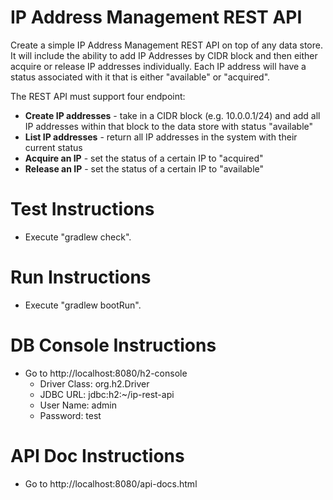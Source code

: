 # IP Address Management REST API
 
Create a simple IP Address Management REST API on top of any data store. It will include the ability to add IP Addresses by CIDR block and then either acquire or release IP addresses individually. Each IP address will have a status associated with it that is either "available" or "acquired". 
 
The REST API must support four endpoint:
  * **Create IP addresses** - take in a CIDR block (e.g. 10.0.0.1/24) and add all IP addresses within that block to the data store with status "available"
  * **List IP addresses** - return all IP addresses in the system with their current status
  * **Acquire an IP** - set the status of a certain IP to "acquired"
  * **Release an IP** - set the status of a certain IP to "available"

# Test Instructions

- Execute "gradlew check".

# Run Instructions

- Execute "gradlew bootRun".

# DB Console Instructions

- Go to http://localhost:8080/h2-console
    - Driver Class: org.h2.Driver
    - JDBC URL: jdbc:h2:~/ip-rest-api
    - User Name: admin
    - Password: test

# API Doc Instructions

- Go to http://localhost:8080/api-docs.html
